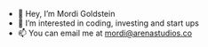 - 👋 Hey, I’m Mordi Goldstein
- 👀 I’m interested in coding, investing and start ups
- 📫 You can email me at mordi@arenastudios.co

<!---
MGoldstein18/MGoldstein18 is a ✨ special ✨ repository because its `README.md` (this file) appears on your GitHub profile.
You can click the Preview link to take a look at your changes.
--->
